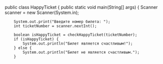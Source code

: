 public class HappyTicket {
    public static void main(String[] args) {
        Scanner scanner = new Scanner(System.in);

        System.out.print("Введите номер билета: ");
        int ticketNumber = scanner.nextInt();

        boolean isHappyTicket = checkHappyTicket(ticketNumber);
        if (isHappyTicket) {
            System.out.println("Билет является счастливым!");
        } else {
            System.out.println("Билет не является счастливым.");
        }
